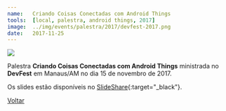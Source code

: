 ```yaml
---
name:  	Criando Coisas Conectadas com Android Things
tools: 	[local, palestra, android things, 2017]
image: 	../img/events/palestra/2017/devfest-2017.png
date: 	2017-11-25
---
```


![](../img/events/palestra/2017/devfest-2017.png)

Palestra **Criando Coisas Conectadas com Android Things** ministrada no **DevFest** em Manaus/AM no dia 15 de novembro de 2017. 

Os slides estão disponíveis no [SlideShare][slideshare-devfest]{:target="_black"}.

[slideshare-devfest]: https://www.slideshare.net/orlewilson/como-criar-coisas-conectadas-com-android-things

<p class="text-center">
	<a class="btn btn-outline-primary mt-1" href="{{ site.baseurl }}/events/">Voltar</a>
</p>